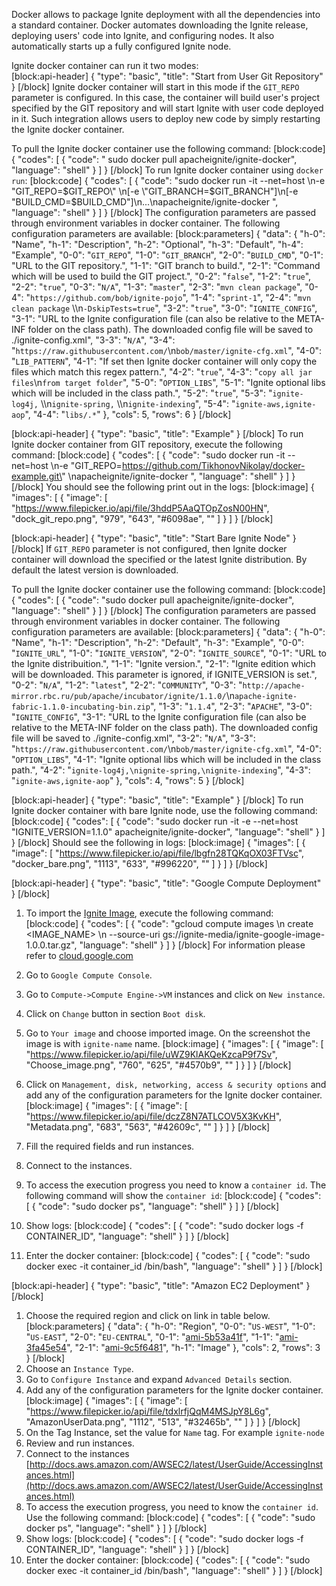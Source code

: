 Docker allows to package Ignite deployment with all the dependencies into a standard container. Docker automates downloading the Ignite release, deploying users' code into Ignite, and configuring nodes. It also automatically starts up a fully configured Ignite node.

Ignite docker container can run it two modes:  
[block:api-header]
{
  "type": "basic",
  "title": "Start from User Git Repository"
}
[/block]
Ignite docker container will start in this mode if  the `GIT_REPO` parameter is configured. In this case, the container will build user's project specified by the GIT repository and will start Ignite with user code deployed in it. Such integration allows users to deploy new code by simply restarting the Ignite docker container.

To pull the Ignite docker container use the following command:
[block:code]
{
  "codes": [
    {
      "code": " sudo docker pull apacheignite/ignite-docker",
      "language": "shell"
    }
  ]
}
[/block]
To run Ignite docker container using `docker run`:
[block:code]
{
  "codes": [
    {
      "code": "sudo docker run -it --net=host \n-e \"GIT_REPO=$GIT_REPO\" \n[-e \"GIT_BRANCH=$GIT_BRANCH\"]\n[-e \"BUILD_CMD=$BUILD_CMD\"]\n...\napacheignite/ignite-docker ",
      "language": "shell"
    }
  ]
}
[/block]
The configuration parameters are passed through environment variables in docker container. The following configuration parameters are available:
[block:parameters]
{
  "data": {
    "h-0": "Name",
    "h-1": "Description",
    "h-2": "Optional",
    "h-3": "Default",
    "h-4": "Example",
    "0-0": "`GIT_REPO`",
    "1-0": "`GIT_BRANCH`",
    "2-0": "`BUILD_CMD`",
    "0-1": "URL to the GIT repository.",
    "1-1": "GIT branch to build.",
    "2-1": "Command which will be used to build the GIT project.",
    "0-2": "`false`",
    "1-2": "`true`",
    "2-2": "`true`",
    "0-3": "`N/A`",
    "1-3": "`master`",
    "2-3": "`mvn clean package`",
    "0-4": "`https://github.com/bob/ignite-pojo`",
    "1-4": "`sprint-1`",
    "2-4": "`mvn clean package` \\\n`-DskipTests=true`",
    "3-2": "`true`",
    "3-0": "`IGNITE_CONFIG`",
    "3-1": "URL to the Ignite configuration file (can also be relative to the  META-INF folder on the class path). The downloaded config file will be saved to ./ignite-config.xml",
    "3-3": "`N/A`",
    "3-4": "`https://raw.githubusercontent.com/`\n`bob/master/ignite-cfg.xml`",
    "4-0": "`LIB_PATTERN`",
    "4-1": "If set then Ignite docker container will only copy the files which match this regex pattern.",
    "4-2": "`true`",
    "4-3": "`copy all jar files`\n`from target folder`",
    "5-0": "`OPTION_LIBS`",
    "5-1": "Ignite optional libs which will be included in the class path.",
    "5-2": "`true`",
    "5-3": "`ignite-log4j,` \\\n`ignite-spring,` \\\n`ignite-indexing`",
    "5-4": "`ignite-aws,ignite-aop`",
    "4-4": "`libs/.*`"
  },
  "cols": 5,
  "rows": 6
}
[/block]

[block:api-header]
{
  "type": "basic",
  "title": "Example"
}
[/block]
To run Ignite docker container from GIT repository, execute the following command:
[block:code]
{
  "codes": [
    {
      "code": "sudo docker run -it --net=host \n-e \"GIT_REPO=https://github.com/TikhonovNikolay/docker-example.git\" \napacheignite/ignite-docker ",
      "language": "shell"
    }
  ]
}
[/block]
 You should see the following print out in the logs:
[block:image]
{
  "images": [
    {
      "image": [
        "https://www.filepicker.io/api/file/3hddP5AaQTOpZosN00HN",
        "dock_git_repo.png",
        "979",
        "643",
        "#6098ae",
        ""
      ]
    }
  ]
}
[/block]

[block:api-header]
{
  "type": "basic",
  "title": "Start Bare Ignite Node"
}
[/block]
If `GIT_REPO` parameter is not configured, then Ignite docker container will download the specified or the latest Ignite distribution. By default the latest version is downloaded.

To pull the Ignite docker container use the following command:
[block:code]
{
  "codes": [
    {
      "code": "sudo docker pull apacheignite/ignite-docker",
      "language": "shell"
    }
  ]
}
[/block]
The configuration parameters are passed through environment variables in docker container. The following configuration parameters are available:
[block:parameters]
{
  "data": {
    "h-0": "Name",
    "h-1": "Description",
    "h-2": "Default",
    "h-3": "Example",
    "0-0": "`IGNITE_URL`",
    "1-0": "`IGNITE_VERSION`",
    "2-0": "`IGNITE_SOURCE`",
    "0-1": "URL to the Ignite distribuition.",
    "1-1": "Ignite version.",
    "2-1": "Ignite edition which will be downloaded. This parameter is ignored, if IGNITE_VERSION is set.",
    "0-2": "`N/A`",
    "1-2": "`latest`",
    "2-2": "`COMMUNITY`",
    "0-3": "`http://apache-mirror.rbc.ru/pub/apache/incubator/ignite/1.1.0/`\n`apache-ignite-fabric-1.1.0-incubating-bin.zip`",
    "1-3": "`1.1.4`",
    "2-3": "`APACHE`",
    "3-0": "`IGNITE_CONFIG`",
    "3-1": "URL to the Ignite configuration file (can also be relative to the  META-INF folder on the class path). The downloaded config file will be saved to ./ignite-config.xml",
    "3-2": "`N/A`",
    "3-3": "`https://raw.githubusercontent.com/`\n`bob/master/ignite-cfg.xml`",
    "4-0": "`OPTION_LIBS`",
    "4-1": "Ignite optional libs which will be included in the class path.",
    "4-2": "`ignite-log4j,\nignite-spring,\nignite-indexing`",
    "4-3": "`ignite-aws,ignite-aop`"
  },
  "cols": 4,
  "rows": 5
}
[/block]

[block:api-header]
{
  "type": "basic",
  "title": "Example"
}
[/block]
To run Ignite docker container with bare Ignite node, use the following command:
[block:code]
{
  "codes": [
    {
      "code": "sudo docker run -it -e --net=host \"IGNITE_VERSION=1.1.0\" apacheignite/ignite-docker",
      "language": "shell"
    }
  ]
}
[/block]
Should see the following in logs:
[block:image]
{
  "images": [
    {
      "image": [
        "https://www.filepicker.io/api/file/lbgfn28TQKqOX03FTVsc",
        "docker_bare.png",
        "1113",
        "633",
        "#996220",
        ""
      ]
    }
  ]
}
[/block]

[block:api-header]
{
  "type": "basic",
  "title": "Google Compute Deployment"
}
[/block]
1. To import the [Ignite Image](https://storage.googleapis.com/ignite-media/ignite-google-image-1.0.0.tar.gz), execute the following command:
[block:code]
{
  "codes": [
    {
      "code": "gcloud compute images \n  create <IMAGE_NAME> \n  --source-uri gs://ignite-media/ignite-google-image-1.0.0.tar.gz",
      "language": "shell"
    }
  ]
}
[/block]
For information please refer to [cloud.google.com](https://cloud.google.com/compute/docs/images#import_an_image)
    
2. Go to `Google Compute Console`.
3. Go to `Compute->Compute Engine->VM` instances and click on `New instance`.
4. Click on `Change` button in section `Boot disk`.
5. Go to `Your image` and choose imported image. On the screenshot the image is with `ignite-name` name.
[block:image]
{
  "images": [
    {
      "image": [
        "https://www.filepicker.io/api/file/uWZ9KlAKQeKzcaP9f7Sv",
        "Choose_image.png",
        "760",
        "625",
        "#4570b9",
        ""
      ]
    }
  ]
}
[/block]
6. Click on `Management, disk, networking, access & security options` and add any of the configuration parameters for the Ignite docker container.
[block:image]
{
  "images": [
    {
      "image": [
        "https://www.filepicker.io/api/file/dczZ8N7ATLCOV5X3KvKH",
        "Metadata.png",
        "683",
        "563",
        "#42609c",
        ""
      ]
    }
  ]
}
[/block]
7. Fill the required fields and run instances.
8. Connect to the instances.
9. To access the execution progress you need to know a `container id`. The following command will show the `container id`:
[block:code]
{
  "codes": [
    {
      "code": "sudo docker ps",
      "language": "shell"
    }
  ]
}
[/block]
10. Show logs:
[block:code]
{
  "codes": [
    {
      "code": "sudo docker logs -f CONTAINER_ID",
      "language": "shell"
    }
  ]
}
[/block]
 11. Enter the docker container:
[block:code]
{
  "codes": [
    {
      "code": "sudo docker exec -it container_id /bin/bash",
      "language": "shell"
    }
  ]
}
[/block]

[block:api-header]
{
  "type": "basic",
  "title": "Amazon EC2 Deployment"
}
[/block]
1. Choose the required region and click on link in table below.
[block:parameters]
{
  "data": {
    "h-0": "Region",
    "0-0": "`US-WEST`",
    "1-0": "`US-EAST`",
    "2-0": "`EU-CENTRAL`",
    "0-1": "[ami-5b53a41f](https://console.aws.amazon.com/ec2/home?region=us-west-1#launchAmi=ami-5b53a41f)",
    "1-1": "[ami-3fa45e54](https://console.aws.amazon.com/ec2/home?region=us-east-1#launchAmi=ami-3fa45e54)",
    "2-1": "[ami-9c5f6481](https://console.aws.amazon.com/ec2/home?region=eu-central-1#launchAmi=ami-9c5f6481)",
    "h-1": "Image"
  },
  "cols": 2,
  "rows": 3
}
[/block]
2. Choose an `Instance Type`.
3. Go to `Configure Instance` and expand `Advanced Details` section.
4. Add any of the configuration parameters for the Ignite docker container.
[block:image]
{
  "images": [
    {
      "image": [
        "https://www.filepicker.io/api/file/tdxlrfjQqM4MSJpY8L6g",
        "AmazonUserData.png",
        "1112",
        "513",
        "#32465b",
        ""
      ]
    }
  ]
}
[/block]
5. On the Tag Instance, set the value for `Name` tag. For example `ignite-node`
6. Review and run instances.
7. Connect to the instances [http://docs.aws.amazon.com/AWSEC2/latest/UserGuide/AccessingInstances.html](http://docs.aws.amazon.com/AWSEC2/latest/UserGuide/AccessingInstances.html)
8. To access the execution progress, you need to know the `container id`. Use the following command:
[block:code]
{
  "codes": [
    {
      "code": "sudo docker ps",
      "language": "shell"
    }
  ]
}
[/block]
9. Show logs:
[block:code]
{
  "codes": [
    {
      "code": "sudo docker logs -f CONTAINER_ID",
      "language": "shell"
    }
  ]
}
[/block]
10. Enter the docker container:
[block:code]
{
  "codes": [
    {
      "code": "sudo docker exec -it container_id /bin/bash",
      "language": "shell"
    }
  ]
}
[/block]